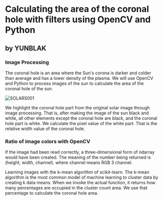 # Calculating the area of the coronal hole with filters using OpenCV and Python
## by YUNBLAK

### Image Processing

The coronal hole is an area where the Sun's corona is darker and colder than average and has a lower density of the plasma. We will use OpenCV and Python to process images of the sun to calculate the area of the coronal hole of the sun.

![SOLARS001](https://user-images.githubusercontent.com/87653966/126169229-365020b6-5c50-4f79-be46-501e65143489.jpg)

We highlight the coronal hole part from the original solar image through image processing. That is, after making the image of the sun black and white, all other elements except the coronal hole are black, and the coronal hole part is white. We calculate the pixel value of the white part. That is the relative width value of the coronal hole.

### Ratio of image colors with OpenCV

If the image had been read correctly, a three-dimensional form of ndarray would have been created. The meaning of the number being returned is (height, width, channel). where channel means RGB 3 channel.

Learning images with the k-mean algorithm of scikit-learn. The k-mean algorithm is the most common model of machine learning to cluster data by creating k data means. When we invoke the actual function, it returns how many percentages are occupied in the cluster count area. We use that percentage to calculate the coronal hole area.
